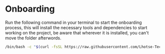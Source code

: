 # Onboarding

Run the following command in your terminal to start the onboarding process, this will install the necessary tools and dependencies to start working on the project, be aware that wherever it is installed, you can't move the folder afterwords.  
``` bash
/bin/bash -c "$(curl -fsSL https://raw.githubusercontent.com/Lhotse-Technologies/onboarding/main/onboarding.sh)"
```